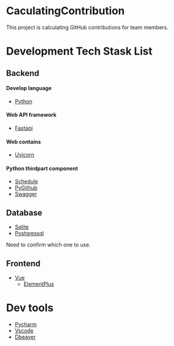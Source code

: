 # CaculatingContribution
This project is calculating GitHub contributions for team members.


# Development Tech Stask List

## Backend 
#### Develop language
- [Python](https://www.python.org/)

#### Web API framework
  - [Fastapi](https://fastapi.tiangolo.com/)
 
#### Web contains
  - [Uvicorn](https://www.uvicorn.org/)

#### Python thirdpart component
  - [Schedule](https://schedule.readthedocs.io/en/stable/)
  - [PyGithub](https://github.com/PyGithub/PyGithub)
  - [Swagger](https://swagger.io/blog/api-development/automatically-generating-swagger-specifications-wi/)
 

## Database
- [Sqlite](https://www.sqlite.org/)
- [Postgressql](https://www.postgresql.org/)

Need to confirm which one to use.

## Frontend
- [Vue](https://vuejs.org/)
  - [ElementPlus](https://element-plus.org/en-US/)

# Dev tools
 - [Pycharm](https://www.jetbrains.com/pycharm/)
 - [Vscode](https://code.visualstudio.com/)
 - [Dbeaver](https://dbeaver.io/)

